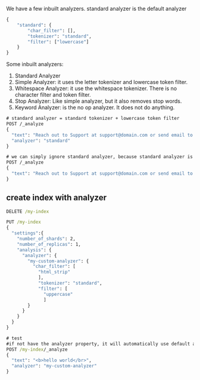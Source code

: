 We have a few inbuilt analyzers.
standard analyzer is the default analyzer

```cmd
{
    "standard": {
        "char_filter": [],
        "tokenizer": "standard",
        "filter": ["lowercase"]
    }
}
```

Some inbuilt analyzers:
1. Standard Analyzer
2. Simple Analyzer: it uses the letter tokenizer and lowercase token filter.
3. Whitespace Analyzer: it use the whitespace tokenizer. There is no character filter and token filter.
4. Stop Analyzer: Like simple analyzer, but it also removes stop words.
5. Keyword Analyzer: is the no op analyzer. It does not do anything.


```cmd
# standard analyzer = standard tokenizer + lowercase token filter
POST /_analyze
{
  "text": "Reach out to Support at support@domain.com or send email to 123, Non Main Street, Atlanta, for assistance!",
  "analyzer": "standard"
}

# we can simply ignore standard analyzer, because standard analyzer is default
POST /_analyze
{
  "text": "Reach out to Support at support@domain.com or send email to 123, Non Main Street, Atlanta, for assistance!"
}
```


## create index with analyzer
```cmd
DELETE /my-index

PUT /my-index
{
  "settings":{
    "number_of_shards": 2,
    "number_of_replicas": 1,
    "analysis": {
      "analyzer": {
        "my-custom-analyzer": {
          "char_filter": [
            "html_strip"
            ],
            "tokenizer": "standard",
            "filter": [
              "uppercase"
              ]
        }
      }
    }
  }
}

# test
#if not have the analyzer property, it will automatically use default analyzer
POST /my-index/_analyze
{
  "text": "<b>hello world</br>",
  "analyzer": "my-custom-analyzer" 
}
```